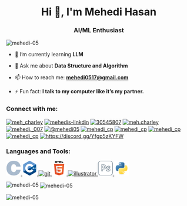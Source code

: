 <h1 align="center">Hi 👋, I'm Mehedi Hasan</h1>
<h3 align="center">AI/ML Enthusiast</h3>

<p align="left"> <img src="https://komarev.com/ghpvc/?username=mehedi-05&label=Profile%20views&color=0e75b6&style=flat" alt="mehedi-05" /> </p>

- 🌱 I’m currently learning **LLM**

- 💬 Ask me about **Data Structure and Algorithm**

- 📫 How to reach me: **mehedi0517@gmail.com**

- ⚡ Fun fact: **I talk to my computer like it’s my partner.**

<h3 align="left">Connect with me:</h3>
<p align="left">
<a href="https://twitter.com/meh_charley" target="blank"><img align="center" src="https://raw.githubusercontent.com/rahuldkjain/github-profile-readme-generator/master/src/images/icons/Social/twitter.svg" alt="meh_charley" height="30" width="40" /></a>
<a href="https://linkedin.com/in/mehedis-linkdin" target="blank"><img align="center" src="https://raw.githubusercontent.com/rahuldkjain/github-profile-readme-generator/master/src/images/icons/Social/linked-in-alt.svg" alt="mehedis-linkdin" height="30" width="40" /></a>
<a href="https://stackoverflow.com/users/30545807" target="blank"><img align="center" src="https://raw.githubusercontent.com/rahuldkjain/github-profile-readme-generator/master/src/images/icons/Social/stack-overflow.svg" alt="30545807" height="30" width="40" /></a>
<a href="https://fb.com/meh.charley" target="blank"><img align="center" src="https://raw.githubusercontent.com/rahuldkjain/github-profile-readme-generator/master/src/images/icons/Social/facebook.svg" alt="meh.charley" height="30" width="40" /></a>
<a href="https://instagram.com/mehedi._007" target="blank"><img align="center" src="https://raw.githubusercontent.com/rahuldkjain/github-profile-readme-generator/master/src/images/icons/Social/instagram.svg" alt="mehedi._007" height="30" width="40" /></a>
<a href="https://medium.com/@mehedi05" target="blank"><img align="center" src="https://raw.githubusercontent.com/rahuldkjain/github-profile-readme-generator/master/src/images/icons/Social/medium.svg" alt="@mehedi05" height="30" width="40" /></a>
<a href="https://www.codechef.com/users/mehedi_cp" target="blank"><img align="center" src="https://cdn.jsdelivr.net/npm/simple-icons@3.1.0/icons/codechef.svg" alt="mehedi_cp" height="30" width="40" /></a>
<a href="https://www.hackerrank.com/mehedi_cp" target="blank"><img align="center" src="https://raw.githubusercontent.com/rahuldkjain/github-profile-readme-generator/master/src/images/icons/Social/hackerrank.svg" alt="mehedi_cp" height="30" width="40" /></a>
<a href="https://codeforces.com/profile/mehedi_cp" target="blank"><img align="center" src="https://raw.githubusercontent.com/rahuldkjain/github-profile-readme-generator/master/src/images/icons/Social/codeforces.svg" alt="mehedi_cp" height="30" width="40" /></a>
<a href="https://www.leetcode.com/mehedi_cp" target="blank"><img align="center" src="https://raw.githubusercontent.com/rahuldkjain/github-profile-readme-generator/master/src/images/icons/Social/leet-code.svg" alt="mehedi_cp" height="30" width="40" /></a>
<a href="https://discord.gg/https://discord.gg/Yfgp5zKYFW" target="blank"><img align="center" src="https://raw.githubusercontent.com/rahuldkjain/github-profile-readme-generator/master/src/images/icons/Social/discord.svg" alt="https://discord.gg/Yfgp5zKYFW" height="30" width="40" /></a>
</p>

<h3 align="left">Languages and Tools:</h3>
<p align="left"> <a href="https://www.cprogramming.com/" target="_blank" rel="noreferrer"> <img src="https://raw.githubusercontent.com/devicons/devicon/master/icons/c/c-original.svg" alt="c" width="40" height="40"/> </a> <a href="https://www.w3schools.com/cpp/" target="_blank" rel="noreferrer"> <img src="https://raw.githubusercontent.com/devicons/devicon/master/icons/cplusplus/cplusplus-original.svg" alt="cplusplus" width="40" height="40"/> </a> <a href="https://git-scm.com/" target="_blank" rel="noreferrer"> <img src="https://www.vectorlogo.zone/logos/git-scm/git-scm-icon.svg" alt="git" width="40" height="40"/> </a> <a href="https://www.w3.org/html/" target="_blank" rel="noreferrer"> <img src="https://raw.githubusercontent.com/devicons/devicon/master/icons/html5/html5-original-wordmark.svg" alt="html5" width="40" height="40"/> </a> <a href="https://www.adobe.com/in/products/illustrator.html" target="_blank" rel="noreferrer"> <img src="https://www.vectorlogo.zone/logos/adobe_illustrator/adobe_illustrator-icon.svg" alt="illustrator" width="40" height="40"/> </a> <a href="https://www.photoshop.com/en" target="_blank" rel="noreferrer"> <img src="https://raw.githubusercontent.com/devicons/devicon/master/icons/photoshop/photoshop-line.svg" alt="photoshop" width="40" height="40"/> </a> <a href="https://www.python.org" target="_blank" rel="noreferrer"> <img src="https://raw.githubusercontent.com/devicons/devicon/master/icons/python/python-original.svg" alt="python" width="40" height="40"/> </a> </p>

<p><img align="left" src="https://github-readme-stats.vercel.app/api/top-langs?username=mehedi-05&show_icons=true&locale=en&layout=compact" alt="mehedi-05" /></p>

<p>&nbsp;<img align="center" src="https://github-readme-stats.vercel.app/api?username=mehedi-05&show_icons=true&locale=en" alt="mehedi-05" /></p>

<p><img align="center" src="https://github-readme-streak-stats.herokuapp.com/?user=mehedi-05&" alt="mehedi-05" /></p>
